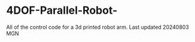 # 4DOF-Parallel-Robot-
All of the control code for a 3d printed robot arm. 
Last updated 20240803 MGN